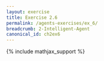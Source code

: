 ```yaml
---
layout: exercise
title: Exercise 2.6
permalink: /agents-exercises/ex_6/
breadcrumb: 2-Intelligent-Agent
canonical_id: ch2ex6
---
```


{% include mathjax_support %}

